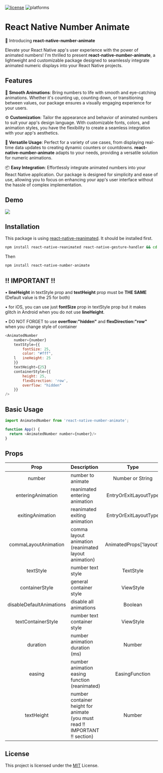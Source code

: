 [![license](https://img.shields.io/github/license/mashape/apistatus.svg?style=for-the-badge)]()
  ![platforms](https://img.shields.io/badge/platforms-Android%20%7C%20iOS%20%7C%20Web-brightgreen.svg?style=for-the-badge&colorB=191A17)
# React Native Number Animate

🚀 Introducing __react-native-number-animate__

Elevate your React Native app's user experience with the power of animated numbers! I'm thrilled to present __react-native-number-animate__, a lightweight and customizable package designed to seamlessly integrate animated numeric displays into your React Native projects.


## Features


🔢 __Smooth Animations__: Bring numbers to life with smooth and eye-catching animations. Whether it's counting up, counting down, or transitioning between values, our package ensures a visually engaging experience for your users.

⚙️ __Customization__: Tailor the appearance and behavior of animated numbers to suit your app's design language. With customizable fonts, colors, and animation styles, you have the flexibility to create a seamless integration with your app's aesthetics.

🔄 __Versatile Usage__: Perfect for a variety of use cases, from displaying real-time data updates to creating dynamic counters or countdowns. __react-native-number-animate__ adapts to your needs, providing a versatile solution for numeric animations.

📦 __Easy Integration__: Effortlessly integrate animated numbers into your React Native application. Our package is designed for simplicity and ease of use, allowing you to focus on enhancing your app's user interface without the hassle of complex implementation.

## Demo

![](https://s5.gifyu.com/images/Siddk.gif)


## Installation

This package is using [react-native-reanimated](https://docs.swmansion.com/react-native-reanimated/docs/fundamentals/getting-started). It should be installed first. 

```bash
npm install react-native-reanimated react-native-gesture-handler && cd ios && pod install
```

Then

```bash
npm install react-native-number-animate
```




## !! IMPORTANT !!

• __lineHeight__ in textStyle prop and __textHeight__ prop must be __THE SAME__ (Default value is the 25 for both)

• for iOS, you can use just __fontSize__ prop in textStyle prop but it makes glitch in Android when you do not use __lineHeight__. 

• DO NOT FORGET to use __overflow:"hidden"__ and __flexDirection:"row"__ when you change style of container

```javascript
<AnimatedNumber 
    number={number}
    textStyle={{
        fontSize: 25,
        color: "#fff",
    l   ineHeight: 25
    }}
    textHeight={25}
    containerStyle={{
        height: 25,
        flexDirection: 'row',
        overflow: "hidden"
    }}
/>

```
## Basic Usage

```javascript
import AnimatedNumber from 'react-native-number-animate';

function App() {
  return <AnimatedNumber number={number}/>
}
```


## Props

| Prop                        | Description                                                                           | Type                          | Default Value       | Required |
| :--------------------------:|:--------------------------------------------------------------------------------------|:-----------------------------:|:-------------------:|:--------:|
| number                      | number to animate                                                                        | Number or String                        | 0                   | true     |
| enteringAnimation           | reanimated entering animation                        | EntryOrExitLayoutType                        | FadeIn.duration(400)                   | false    |
| exitingAnimation            | reanimated exiting animation                                                      | EntryOrExitLayoutType                        | FadeOut.duration(400)       | false    |
| commaLayoutAnimation        | comma layout animation (reanimated layout animation)                                                                 | AnimatedProps<Text>['layout']  | LinearTransition.springify()     | false    |
| textStyle                   | number text style                                                   |        TextStyle                 |    {fontSize: 25,lineHeight: 25,color: "#fff"}               | false    |
| containerStyle         | general container style               | ViewStyle                        |           { flexDirection: 'row',height: 25,overflow: "hidden"}         | false    |
| disableDefaultAnimations                    | disable all animations                                                           | Boolean                        | false                 | false    |
| textContainerStyle                       | number text container style                             | ViewStyle                        |{justifyContent: 'center',alignItems: 'center'}                   | false    |
| duration                    | number animation duration (ms) | Number                        | 1000                 | false    |
| easing       | number animation easing function (reanimated)                                                | EasingFunction                        | Easing.inOut(Easing.ease)                   | false    |
| textHeight                 | number container height for animate (you must read !! IMPORTANT !! section)             | Number                        | 25                   | false  |


## License
This project is licensed under the [MIT](https://choosealicense.com/licenses/mit/) License.


